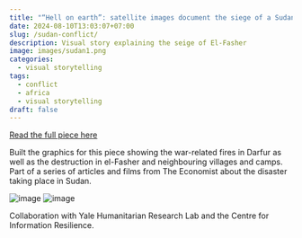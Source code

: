 ```yaml
---
title: "“Hell on earth”: satellite images document the siege of a Sudanese city"
date: 2024-08-10T13:03:07+07:00
slug: /sudan-conflict/
description: Visual story explaining the seige of El-Fasher
image: images/sudan1.png
categories:
  - visual storytelling
tags:
  - conflict
  - africa
  - visual storytelling
draft: false
---
```


[Read the full piece here](https://www.economist.com/interactive/briefing/2024/08/29/satellite-images-siege-sudan-darfur-el-fasher?app=core)

Built the graphics for this piece showing the war-related fires in Darfur as well as the destruction in el-Fasher and neighbouring villages and camps. Part of a series of articles and films from The Economist about the disaster taking place in Sudan.

![image](/images/sudan2.png)
![image](/images/sudan3.png)

Collaboration with Yale Humanitarian Research Lab and the Centre for Information Resilience.
